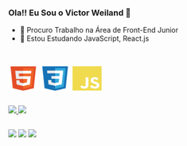 ### Ola!! Eu Sou o Victor Weiland 👋

- 🔭 Procuro Trabalho na Área de Front-End Junior
- 🌱 Estou Estudando JavaScript, React.js

##
  
  <div style="display: inline_block"><br>
    <img align="center" alt="Victor-HTML" height="50" width="60" src="https://raw.githubusercontent.com/devicons/devicon/master/icons/html5/html5-original.svg">
     <img align="center" alt="Victor-CSS" height="50" width="60" src="https://raw.githubusercontent.com/devicons/devicon/master/icons/css3/css3-original.svg">
      <img align="center" alt="Victor-Js" height="50" width="60" src="https://raw.githubusercontent.com/devicons/devicon/master/icons/javascript/javascript-plain.svg">
       <!--<img align="center" alt="Victor-React" height="30" width="40" src="https://raw.githubusercontent.com/devicons/devicon/master/icons/react/react-original.svg">-->
           
</div> 
 
##
<div>
  <a href="https://github.com/VictorWeiland">
  <img height="180em" src="https://github-readme-stats.vercel.app/api?username=VictorWeiland&show_icons=true&theme=tokyonight&include_all_commits=true&count_private=true"/>
  <img height="180em" src="https://github-readme-stats.vercel.app/api/top-langs/?username=VictorWeiland&layout=compact&langs_count=7&theme=tokyonight"/>
</div>
  
##
  <div> 
  <a href="https://instagram.com/itsme_vitiinho" target="_blank"><img src="https://img.shields.io/badge/-Instagram-%23E4405F?style=for-the-badge&logo=instagram&logoColor=white" target="_blank"></a>
  <a href = "mailto:victoranacletodealmeida13@gmail.com"><img src="https://img.shields.io/badge/-Gmail-%23333?style=for-the-badge&logo=gmail&logoColor=white" target="_blank"></a>
  <a href="https://www.linkedin.com/in/victor-de-almeida/" target="_blank"><img src="https://img.shields.io/badge/-LinkedIn-%230077B5?style=for-the-badge&logo=linkedin&logoColor=white" target="_blank"></a> 
</div>
  
